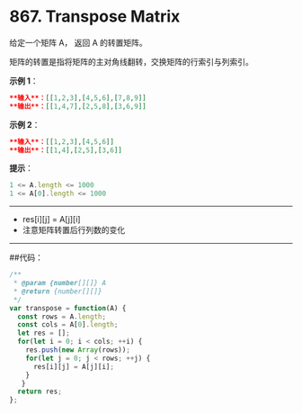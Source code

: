 # 867. Transpose Matrix

给定一个矩阵 A， 返回 A 的转置矩阵。

矩阵的转置是指将矩阵的主对角线翻转，交换矩阵的行索引与列索引。

 
**示例 1**：

``` json
**输入**：[[1,2,3],[4,5,6],[7,8,9]]
**输出**：[[1,4,7],[2,5,8],[3,6,9]]
```

**示例 2**：
```json
**输入**：[[1,2,3],[4,5,6]]
**输出**：[[1,4],[2,5],[3,6]]
``` 

**提示**：

```js
1 <= A.length <= 1000
1 <= A[0].length <= 1000
```
---

- res[i][j] = A[j][i]
- 注意矩阵转置后行列数的变化

---

##代码：

```js
/**
 * @param {number[][]} A
 * @return {number[][]}
 */
var transpose = function(A) {
  const rows = A.length;
  const cols = A[0].length;
  let res = [];
  for(let i = 0; i < cols; ++i) {
    res.push(new Array(rows));
    for(let j = 0; j < rows; ++j) {
      res[i][j] = A[j][i];
    }
   }
  return res;
};
```
